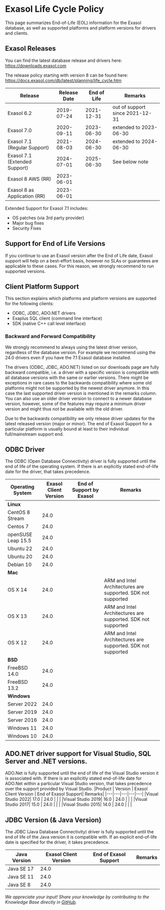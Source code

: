 
# Exasol Life Cycle Policy
This page summarizes End-of-Life (EOL) information for the Exasol database, as well as supported platforms and platform versions for drivers and clients.

## Exasol Releases
You can find the latest database release and drivers here: https://downloads.exasol.com

The release policy starting with version 8 can be found here: https://docs.exasol.com/db/latest/planning/life_cycle.htm

|  Release | Release Date  | End of Life   |  Remarks  | 
|---|---|---|---|
|  Exasol 6.2 |  2019-07-24 |  2021-12-31 |  out of support since 2021-12-31 |
|  Exasol 7.0 |  2020-09-11 |  2023-06-30 |  extended to 2023-06-30|
|  Exasol 7.1 (Regular Support) |  2021-08-03 |  2024-06-30 |  extended to 2024-06-30 |
|  Exasol 7.1 (Extended Support) | 2024-07-01 | 2025-06-30 | See below note | 
|  Exasol 8 AWS (RR) | 2023-06-01 | | 
|  Exasol 8 as Application (RR) | 2023-06-01 | | 

Extended Support for Exasol 7.1 includes:
* OS patches (via 3rd party provider)
* Major bug fixes
* Security Fixes

## Support for End of Life Versions
If you continue to use an Exasol version after the End of Life date, Exasol support will help on a best-effort basis, however no SLAs or guarantees are applicable to these cases. For this reason, we strongly recommend to run supported versions.


## Client Platform Support

This section explains which platforms and platform versions are supported for the following clients:

   * ODBC, JDBC, ADO.NET drivers
   * Exaplus SQL client (command line interface)
   * SDK (native C++ call level interface)

### Backward and Forward Compatibility

We strongly recommend to always using the latest driver version, regardless of the database version. For example we recommend using the 24.0 drivers even if you have the 7.1 Exasol database installed.

The drivers (ODBC, JDBC, ADO.NET) listed on our downloads page are fully backward compatible, i.e. a driver with a specific version is compatible with all database versions with the same or earlier versions. There might be exceptions in rare cases to the backwards compatibility where some old platforms might not be supported by the newest driver anymore. In this case the last supported driver version is mentioned in the remarks column. You can also use an older driver version to connect to a newer database version, however, some of the features may require a minimum driver version and might thus not be available with the old driver.

Due to the backwards compatibility we only release driver updates for the latest released version (major or minor).
The end of Exasol Support for a particular platform is usually bound at least to their individual full/mainstream support end.
## ODBC Driver
The ODBC (Open Database Connectivity) driver is fully supported until the end of life of the operating system. If there is an explicitly stated end-of-life date for the driver, that takes precedence.

|Operating System|	Exasol Client Version|	End of Support by Exasol|	Remarks|
|---|---|---|---|
|**Linux**	|
|CentOS 8 Stream|24.0|| |
|Centos 7|	24.0|	||
|openSUSE Leap 15.5|	24.0| ||
|Ubuntu 22|	24.0|	|	|
|Ubuntu 20|	24.0|	|  |	
|Debian 10|	24.0|	|  |	
|**Mac**|	
|OS X 14| 24.0||  ARM and Intel Architectures are supported. SDK not supported|
|OS X 13| 24.0||  ARM and Intel Architectures are supported. SDK not supported|
|OS X 12| 24.0||	ARM and Intel Architectures are supported. SDK not supported|
|**BSD**|	
|FreeBSD 14.0|	24.0|	||
|FreeBSD 13.2|	24.0|	||
|**Windows**|	
|Server 2022|	24.0|	||
|Server 2019|	24.0|	||
|Server 2016|	24.0|	||	
|Windows 11|	24.0|	||	
|Windows 10|	24.0|	||	

## ADO.NET driver support for Visual Studio, SQL Server and .NET versions.
ADO.Net is fully supported until the end of life of the Visual Studio version it is associated with. If there is an explicitly stated end-of-life date for ADO.Net within a particular Visual Studio version, that takes precedence over the support provided by Visual Studio.
|Product	| Version | Exasol Client Version | End of Exasol Support|	Remarks|
|---|---|---|---|---|
|Visual Studio 2022| 17.0 | 24.0 | 	|	|
|Visual Studio 2019| 16.0 | 24.0 | 	|	|
|Visual Studio 2017| 15.0 | 24.0 | 	|	|
|Visual Studio 2015| 14.0 | 24.0 | 	|	|



## JDBC Version (& Java Version)

The JDBC (Java Database Connectivity) driver is fully supported until the end of life of the Java version it is compatible with. If an explicit end-of-life date is specified for the driver, it takes precedence.

|Java Version|	Exasol Client Version| End of Exasol Support|	Remarks|
|---|---|---|---|
|Java SE 17|24.0|||
|Java SE 11|24.0|||
|Java SE 8|24.0|||

*We appreciate your input! Share your knowledge by contributing to the Knowledge Base directly in [GitHub](https://github.com/exasol/public-knowledgebase).* 
